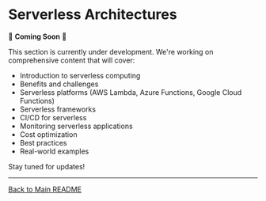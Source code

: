 # Serverless Architectures

🚧 **Coming Soon** 🚧

This section is currently under development. We're working on comprehensive content that will cover:

- Introduction to serverless computing
- Benefits and challenges
- Serverless platforms (AWS Lambda, Azure Functions, Google Cloud Functions)
- Serverless frameworks
- CI/CD for serverless
- Monitoring serverless applications
- Cost optimization
- Best practices
- Real-world examples

Stay tuned for updates!

---

[Back to Main README](./README.md)